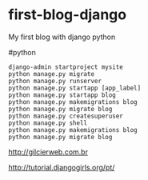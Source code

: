 # first-blog-django
My first blog with django python

#python

```shell
django-admin startproject mysite
python manage.py migrate
python manage.py runserver
python manage.py startapp [app_label]
python manage.py startapp blog
python manage.py makemigrations blog
python manage.py migrate blog
python manage.py createsuperuser
python manage.py shell
python manage.py makemigrations blog
python manage.py migrate blog
```
http://gilcierweb.com.br

http://tutorial.djangogirls.org/pt/
